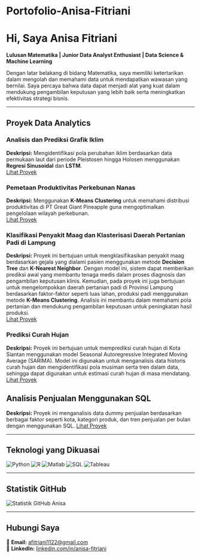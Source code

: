 # Portofolio-Anisa-Fitriani

# Hi, Saya Anisa Fitriani

**Lulusan Matematika | Junior Data Analyst Enthusiast | Data Science & Machine Learning**

Dengan latar belakang di bidang Matematika, saya memiliki ketertarikan dalam mengolah dan memahami data untuk mendapatkan wawasan yang bernilai. Saya percaya bahwa data dapat menjadi alat yang kuat dalam mendukung pengambilan keputusan yang lebih baik serta meningkatkan efektivitas strategi bisnis.

---

## Proyek Data Analytics

### **Analisis dan Prediksi Grafik Iklim**
**Deskripsi:** Mengidentifikasi pola perubahan iklim berdasarkan data permukaan laut dari periode Pleistosen hingga Holosen menggunakan **Regresi Sinusoidal** dan **LSTM**.  
[Lihat Proyek](https://github.com/username/proyek-iklim)

### **Pemetaan Produktivitas Perkebunan Nanas**
**Deskripsi:** Menggunakan **K-Means Clustering** untuk memahami distribusi produktivitas di PT Great Giant Pineapple guna mengoptimalkan pengelolaan wilayah perkebunan.  
[Lihat Proyek](https://github.com/username/proyek-nanas)

### **Klasifikasi Penyakit Maag dan Klasterisasi Daerah Pertanian Padi di Lampung**
**Deskripsi:** Proyek ini bertujuan untuk mengklasifikasikan penyakit maag berdasarkan gejala yang dialami pasien menggunakan metode **Decision Tree** dan **K-Nearest Neighbor**. Dengan model ini, sistem dapat memberikan prediksi awal yang membantu tenaga medis dalam proses diagnosis dan pengambilan keputusan klinis. Kemudian, pada proyek ini juga bertujuan untuk mengelompokkan daerah pertanian padi di Provinsi Lampung berdasarkan faktor-faktor seperti luas lahan, produksi padi menggunakan metode **K-Means Clustering**. Analisis ini membantu dalam memahami pola pertanian dan mendukung pengambilan keputusan untuk peningkatan hasil produksi.  
[Lihat Proyek](https://github.com/anisafitriani1122/Proyek-Tugas-Besar_Pembelajaran-Mesin)

### **Prediksi Curah Hujan**
**Deskripsi:** Proyek ini bertujuan untuk memprediksi curah hujan di Kota Siantan menggunakan model Seasonal Autoregressive Integrated Moving Average (SARIMA). Model ini digunakan untuk menganalisis data historis curah hujan dan mengidentifikasi pola musiman serta tren dalam data, sehingga dapat digunakan untuk estimasi curah hujan di masa mendatang.
[Lihat Proyek](https://github.com/anisafitriani1122/Tugas-Besar_Analisis-Deret-Waktu)

## **Analisis Penjualan Menggunakan SQL**
**Deskripsi:** Proyek ini menganalisis data dummy penjualan berdasarkan berbagai faktor seperti kota, kategori produk, dan tren penjualan per bulan dengan menggunakan SQL.
[Lihat Proyek](https://www.db-fiddle.com/f/qdJQzy3P72pqQVp4iWWWXp/1)


---

## Teknologi yang Dikuasai

![Python](https://img.shields.io/badge/-Python-3776AB?logo=python&logoColor=white)
![R](https://img.shields.io/badge/-R-276DC3?logo=r&logoColor=white)
![Matlab](https://img.shields.io/badge/-Matlab-0076A8?logo=mathworks&logoColor=white)
![SQL](https://img.shields.io/badge/-SQL-4479A1?logo=postgresql&logoColor=white)
![Tableau](https://img.shields.io/badge/-Tableau-E97627?logo=tableau&logoColor=white)

---

## Statistik GitHub

![Statistik GitHub Anisa](https://github-readme-stats.vercel.app/api?username=anisafitriani1122&show_icons=true&theme=tokyonight)

---

## Hubungi Saya
📧 **Email:** afitriani1122@gmail.com  
🔗 **LinkedIn:** [linkedin.com/in/anisa-fitriani](https://linkedin.com/in/anisa-fitriani-12932428a)
